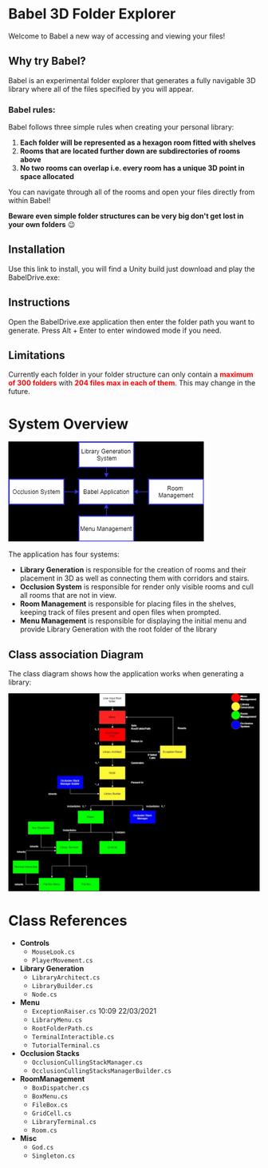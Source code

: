 # Babel 3D Folder Explorer

Welcome to Babel a new way of accessing and viewing your files!

## Why try Babel?

Babel is an experimental folder explorer that generates a fully navigable 3D library where all of the files specified by you will appear.

### Babel rules:

Babel follows three simple rules when creating your personal library:

1. **Each folder will be represented as a hexagon room fitted with shelves**
2. **Rooms that are located further down are subdirectories of rooms above**
3. **No two rooms can overlap i.e. every room has a unique 3D point in space allocated**

You can navigate through all of the rooms and open your files directly from within Babel!

**Beware even simple folder structures can be very big don't get lost in your own folders** :wink:

## Installation

Use this link to install, you will find a Unity build just download and play the BabelDrive.exe:

## Instructions

Open the BabelDrive.exe application then enter the folder path you want to generate. Press Alt + Enter to enter windowed mode if you need.

## Limitations

Currently each folder in your folder structure can only contain a **<span style="color: red;">maximum of 300 folders</span>** with **<span style="color: red;">204 files max in each of them</span>**. This may change in the future. 

# System Overview #

![System overview UML](/diagrams/BabelContextModelBlack.jpg)

The application has four systems:

* **Library Generation** is responsible for the creation of rooms and their placement in 3D as well as connecting them with corridors and stairs.
* **Occlusion System** is responsible for render only visible rooms and cull all rooms that are not in view.
* **Room Management** is responsible for placing files in the shelves, keeping track of files present and open files when prompted. 
* **Menu Management** is responsible for displaying the initial menu and provide Library Generation with the root folder of the library

## Class association Diagram ##

The class diagram shows how the application works when generating a library:

![Class diagram UML](/diagrams/ApplicationClassesULM.jpg)


# Class References #

* **Controls**
	* `MouseLook.cs`	
	* `PlayerMovement.cs`
* **Library Generation**
	* `LibraryArchitect.cs`	
	* `LibraryBuilder.cs`
	* `Node.cs`
* **Menu**
	* `ExceptionRaiser.cs`	10:09 22/03/2021
	* `LibraryMenu.cs`
	* `RootFolderPath.cs`
	* `TerminalInteractible.cs`
	* `TutorialTerminal.cs`
* **Occlusion Stacks**
	* `OcclusionCullingStackManager.cs`	
	* `OcclusionCullingStacksManagerBuilder.cs`
* **RoomManagement**
	* `BoxDispatcher.cs`	
	* `BoxMenu.cs`
	* `FileBox.cs`
	* `GridCell.cs`
	* `LibraryTerminal.cs`
	* `Room.cs`
* **Misc**
	* `God.cs`
	* `Singleton.cs`

